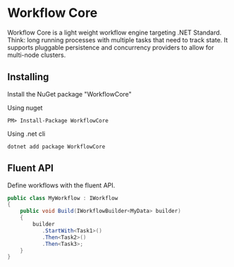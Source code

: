 # Workflow Core

Workflow Core is a light weight workflow engine targeting .NET Standard.  Think: long running processes with multiple tasks that need to track state.  It supports pluggable persistence and concurrency providers to allow for multi-node clusters.

## Installing

Install the NuGet package "WorkflowCore"

Using nuget
```
PM> Install-Package WorkflowCore
```

Using .net cli
```
dotnet add package WorkflowCore
```

## Fluent API

Define workflows with the fluent API.

```c#
public class MyWorkflow : IWorkflow
{
    public void Build(IWorkflowBuilder<MyData> builder)
    {    
        builder
           .StartWith<Task1>()
           .Then<Task2>()
           .Then<Task3>;
    }
}
```
